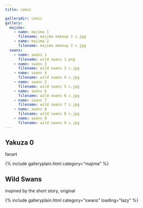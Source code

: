 ```yaml
---
title: comic

gallerydir: comic
gallery:
  majima:
    - name: majima 1
      filename: majima makeup 1 c.jpg
    - name: majima 2
      filename: majima makeup 2 c.jpg
  swans:
    - name: swans 1
      filename: wild swans 1.png
    - name: swans 3
      filename: wild swans 3 c.jpg
    - name: swans 4
      filename: wild swans 4 c.jpg
    - name: swans 5
      filename: wild swans 5 c.jpg
    - name: swans 6
      filename: wild swans 6 c.jpg
    - name: swans 7
      filename: wild swans 7 c.jpg
    - name: swans 8
      filename: wild swans 8 c.jpg
    - name: swans 9
      filename: wild swans 9 c.jpg
---
```


## Yakuza 0

fanart

{% include galleryplain.html category="majima" %}

## Wild Swans

inspired by the short story, original

{% include galleryplain.html category="swans" loading="lazy" %}
